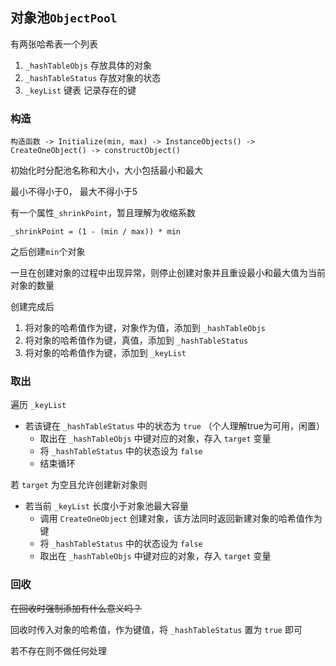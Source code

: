 ## 对象池`ObjectPool`

有两张哈希表一个列表

1. `_hashTableObjs` 存放具体的对象
2. `_hashTableStatus` 存放对象的状态
3. `_keyList` 键表 记录存在的键

### 构造

`构造函数 -> Initialize(min, max) -> InstanceObjects() -> CreateOneObject() -> constructObject()`

初始化时分配池名称和大小，大小包括最小和最大

最小不得小于0， 最大不得小于5

有一个属性`_shrinkPoint`，暂且理解为收缩系数

`_shrinkPoint = (1 - (min / max)) * min`

之后创建`min`个对象

一旦在创建对象的过程中出现异常，则停止创建对象并且重设最小和最大值为当前对象的数量

创建完成后

1. 将对象的哈希值作为键，对象作为值，添加到 `_hashTableObjs`
2. 将对象的哈希值作为键，真值，添加到 `_hashTableStatus` 
3. 将对象的哈希值作为键，添加到 `_keyList`

### 取出

遍历 `_keyList` 

- 若该键在 `_hashTableStatus` 中的状态为 `true` （个人理解true为可用，闲置）
  - 取出在 `_hashTableObjs` 中键对应的对象，存入 `target` 变量
  - 将 `_hashTableStatus` 中的状态设为 `false`
  - 结束循环

若 `target` 为空且允许创建新对象则

- 若当前 `_keyList` 长度小于对象池最大容量
  - 调用 `CreateOneObject` 创建对象，该方法同时返回新建对象的哈希值作为键
  - 将 `_hashTableStatus` 中的状态设为 `false`
  - 取出在 `_hashTableObjs` 中键对应的对象，存入 `target` 变量

### 回收

~~在回收时强制添加有什么意义吗？~~

回收时传入对象的哈希值，作为键值，将 `_hashTableStatus` 置为 `true` 即可

若不存在则不做任何处理

